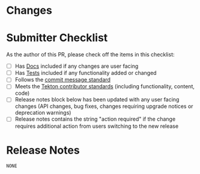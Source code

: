 <!-- 🎉⛓🎉 Thank you for the PR!!! 🎉⛓🎉 -->

# Changes

<!-- Describe your changes here- ideally you can get that description straight from your descriptive commit message(s)! -->

# Submitter Checklist

As the author of this PR, please check off the items in this checklist:

- [ ] Has [Docs](https://github.com/tektoncd/community/blob/main/standards.md#docs) included if any changes are user facing
- [ ] Has [Tests](https://github.com/tektoncd/community/blob/main/standards.md#tests) included if any functionality added or changed
- [ ] Follows the [commit message standard](https://github.com/tektoncd/community/blob/main/standards.md#commits)
- [ ] Meets the [Tekton contributor standards](https://github.com/tektoncd/community/blob/main/standards.md) (including
  functionality, content, code)
- [ ] Release notes block below has been updated with any user facing changes (API changes, bug fixes, changes requiring upgrade notices or deprecation warnings)
- [ ] Release notes contains the string "action required" if the change requires additional action from users switching to the new release

# Release Notes

``` release-note
NONE
```

